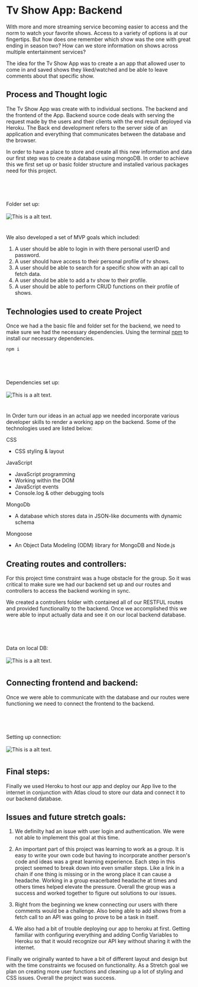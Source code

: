 # Tv Show App: Backend

With more and more streaming service becoming easier to access and the norm to watch your favorite shows. Access to a variety of options is at our fingertips. But how does one remember which show was the one with great ending in season two? How can we store information on shows across multiple entertainment services? 

The idea for the Tv Show App was to create a an app that allowed user to come in and saved shows they liked/watched and be able to leave comments about that specific show.

## Process and Thought logic

The Tv Show App was create with to individual sections. The backend and the frontend of the App. Backend source code deals with serving the request made by the users and their clients with the end result deployed via Heroku. The Back end development refers to the server side of an application and everything that communicates between the database and the browser.

In order to have a place to store and create all this new information and data our first step was to create a database using mongoDB. In order to achieve this we first set up or basic folder structure and installed various packages need for this project.

#
<br><br>Folder set up:
<br><br>
          ![This is a alt text.](https://github.com/Team-Steele/tvshowapp-backend/blob/andrew/imgAndGifs/Screen%20Shot%202021-08-04%20at%2010.08.37%20AM.png)
# 

We also developed a set of MVP goals which included:
1. A user should be able to login in with there personal userID and password.
2. A user should have access to their personal profile of tv shows.
3. A user should be able to search for a specific show with an api call to fetch data. 
4. A user should be able to add a tv show to their profile. 
5. A user should be able to perform CRUD functions on their profile of shows.


## Technologies used to create Project

Once we had a the basic file and folder set for the backend, we need to make sure we had the necessary dependencies. Using the terminal [npm](https://docs.npmjs.com/cli/v7/commands/npm-install/) to install our necessary dependencies.

```bash
npm i 
```
#
<br><br>Dependencies set up:
<br><br>
          ![This is a alt text.](https://github.com/Team-Steele/tvshowapp-backend/blob/andrew/imgAndGifs/Screen%20Shot%202021-08-03%20at%207.38.21%20PM.png)
# 

In Order turn our ideas in an actual app we needed incorporate various developer skills to render a working app on the backend. Some of the technologies used are listed below:

 CSS
   * CSS styling & layout

 JavaScript
   * JavaScript programming
   * Working within the DOM
   * JavaScript events
   * Console.log & other debugging tools


 MongoDb 
   * A database which stores data in JSON-like 
     documents with dynamic schema

 Mongoose 
   * An Object Data Modeling (ODM) library for MongoDB 
     and Node.js

## Creating routes and controllers:
For this project time constraint was a huge obstacle for the group. So it was critical to make sure we had our backend set up and our routes and controllers to access the backend working in sync. 

We created a controllers folder with contained all of our RESTFUL routes and provided functionality to the backend. Once we accomplished this we were able to input actually data and see it on our local backend database.  

#
<br><br>Data on local DB:
<br><br>
          ![This is a alt text.](https://github.com/Team-Steele/tvshowapp-backend/blob/andrew/imgAndGifs/Screen%20Shot%202021-08-03%20at%206.44.37%20PM.png)
#

## Connecting frontend and backend:
Once we were able to communicate with the database and our routes were functioning we need to connect the frontend to the backend.  

#
<br><br>Setting up connection:
<br><br>
![This is a alt text.](https://github.com/Team-Steele/tvshowapp-backend/blob/andrew/imgAndGifs/Screen%20Shot%202021-08-04%20at%2010.26.32%20AM.png)
#

## Final steps:
Finally we used Heroku to host our app and deploy our App live to the internet in conjunction with Atlas cloud to store our data and connect it to our backend database.


## Issues and future stretch goals:

1. We definilty had an issue with user login and authentication. We were not able to implement this goal at this time.
2. An important part of this project was learning to work as a group. It is easy to write your own code but having to incorporate another person's code and ideas was a great learning experience. Each step in this project seemed to break down into even smaller steps. Like a link in a chain if one thing is missing or in the wrong place it can cause a headache. Working in a group exacerbated headache at times and others times helped elevate the pressure. Overall the group was a success and worked together to figure out solutions to our issues. 

3. Right from the beginning we knew connecting our users with there comments would be a challenge. Also being able to add shows from a fetch call to an API was going to prove to be a task in itself.  
4. We also had a bit of trouble deploying our app to heroku at first. Getting familiar with configuring everything and adding Config Variables to Heroku so that it would recognize our API key without sharing it with the internet. 




Finally we originally wanted to have a bit of different layout and design but with the time constraints we focused on functionality. As a Stretch goal we plan on creating more user functions and cleaning up a lot of styling and CSS issues. Overall the project was success. 

